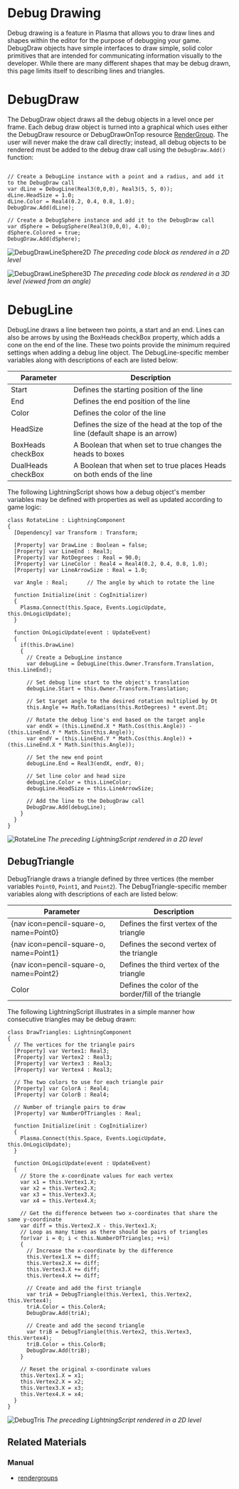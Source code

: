  # Debug Drawing
Debug drawing is a feature in Plasma that allows you to draw lines and shapes within the editor for the purpose of debugging your game. DebugDraw objects have simple interfaces to draw simple, solid color primitives that are intended for communicating information visually to the developer. While there are many different shapes that may be debug drawn, this page limits itself to describing lines and triangles.

# DebugDraw

The DebugDraw object draws all the debug objects in a level once per frame.  Each debug draw object is turned into a graphical which uses either the DebugDraw resource or  DebugDrawOnTop resource [RenderGroup](https://plasmaengine.github.io/PlasmaDocs/Plasma1/Editor/graphics/rendergroups.md). The user will never make the draw call directly; instead, all debug objects to be rendered must be added to the debug draw call using the `DebugDraw.Add()` function:

<pre><code class="language-csharp">
// Create a DebugLine instance with a point and a radius, and add it to the DebugDraw call
var dLine = DebugLine(Real3(0,0,0), Real3(5, 5, 0));
dLine.HeadSize = 1.0;
dLine.Color = Real4(0.2, 0.4, 0.8, 1.0);
DebugDraw.Add(dLine);

// Create a DebugSphere instance and add it to the DebugDraw call
var dSphere = DebugSphere(Real3(0,0,0), 4.0);
dSphere.Colored = true;
DebugDraw.Add(dSphere);
</code></pre>

![DebugDrawLineSphere2D](https://raw.githubusercontent.com/PlasmaEngine/PlasmaDocs/master/media/47257.png) *The preceding code block as rendered in a 2D level*


![DebugDrawLineSphere3D](https://raw.githubusercontent.com/PlasmaEngine/PlasmaDocs/master/media/47259.png) *The preceding code block as rendered in a 3D level (viewed from an angle)*


# DebugLine

DebugLine draws a line between two points, a start and an end.  Lines can also be arrows by using the BoxHeads checkBox property, which adds a cone on the end of the line.   These two points provide the minimum required settings when adding a debug line object. The DebugLine-specific member variables along with descriptions of each are listed below:

| Parameter |  Description
|------------|-----------------
|  Start  | Defines the starting position of the line
|  End  | Defines the end position of the line
|  Color  | Defines the color of the line
|  HeadSize  | Defines the size of the head at the top of the line (default shape is an arrow) 
|  BoxHeads checkBox | A Boolean that when set to true changes the heads to boxes
|  DualHeads checkBox | A Boolean that when set to true places Heads on both ends of the line

The following LightningScript shows how a debug object's member variables may be defined with properties as well as updated according to game logic:

```
class RotateLine : LightningComponent
{
  [Dependency] var Transform : Transform;
  
  [Property] var DrawLine : Boolean = false;
  [Property] var LineEnd : Real3;
  [Property] var RotDegrees : Real = 90.0;
  [Property] var LineColor : Real4 = Real4(0.2, 0.4, 0.8, 1.0);
  [Property] var LineArrowSize : Real = 1.0;
  
  var Angle : Real;      // The angle by which to rotate the line
  
  function Initialize(init : CogInitializer)
  {
    Plasma.Connect(this.Space, Events.LogicUpdate, this.OnLogicUpdate);
  }
  
  function OnLogicUpdate(event : UpdateEvent)
  {
    if(this.DrawLine)
    {
      // Create a DebugLine instance
      var debugLine = DebugLine(this.Owner.Transform.Translation, this.LineEnd);
      
      // Set debug line start to the object's translation
      debugLine.Start = this.Owner.Transform.Translation;
      
      // Set target angle to the desired rotation multiplied by Dt
      this.Angle += Math.ToRadians(this.RotDegrees) * event.Dt;
      
      // Rotate the debug line's end based on the target angle
      var endX = (this.LineEnd.X * Math.Cos(this.Angle)) - (this.LineEnd.Y * Math.Sin(this.Angle));
      var endY = (this.LineEnd.Y * Math.Cos(this.Angle)) + (this.LineEnd.X * Math.Sin(this.Angle));
      
      // Set the new end point
      debugLine.End = Real3(endX, endY, 0);
      
      // Set line color and head size
      debugLine.Color = this.LineColor;
      debugLine.HeadSize = this.LineArrowSize;
      
      // Add the line to the DebugDraw call
      DebugDraw.Add(debugLine);
    }
  }
}

```

![RotateLine](https://raw.githubusercontent.com/PlasmaEngine/PlasmaDocs/master/media/47261.gif) *The preceding LightningScript rendered in a 2D level*

## DebugTriangle

DebugTriangle draws a triangle defined by three vertices (the member variables `Point0`, `Point1`, and `Point2`). The DebugTriangle-specific member variables along with descriptions of each are listed below:

|  Parameter |  Description 
|-------------|---------------
|  {nav icon=pencil-square-o, name=Point0} | Defines the first vertex of the triangle
|  {nav icon=pencil-square-o, name=Point1} | Defines the second vertex of the triangle
| {nav icon=pencil-square-o, name=Point2} | Defines the third vertex of the triangle
| Color  | Defines the color of the border/fill of the triangle

The following LightningScript illustrates in a simple manner how consecutive triangles may be debug drawn:

```
class DrawTriangles: LightningComponent
{
  // The vertices for the triangle pairs
  [Property] var Vertex1: Real3;
  [Property] var Vertex2 : Real3;
  [Property] var Vertex3 : Real3;
  [Property] var Vertex4 : Real3;
  
  // The two colors to use for each triangle pair
  [Property] var ColorA : Real4;
  [Property] var ColorB : Real4;
  
  // Number of triangle pairs to draw
  [Property] var NumberOfTriangles : Real;
  
  function Initialize(init : CogInitializer)
  {
    Plasma.Connect(this.Space, Events.LogicUpdate, this.OnLogicUpdate);
  }

  function OnLogicUpdate(event : UpdateEvent)
  {
    // Store the x-coordinate values for each vertex
    var x1 = this.Vertex1.X;
    var x2 = this.Vertex2.X;
    var x3 = this.Vertex3.X;
    var x4 = this.Vertex4.X;
    
    // Get the difference between two x-coordinates that share the same y-coordinate
    var diff = this.Vertex2.X - this.Vertex1.X;
    // Loop as many times as there should be pairs of triangles
    for(var i = 0; i < this.NumberOfTriangles; ++i)
    {
      // Increase the x-coordinate by the difference
      this.Vertex1.X += diff;
      this.Vertex2.X += diff;
      this.Vertex3.X += diff;
      this.Vertex4.X += diff;
      
      // Create and add the first triangle
      var triA = DebugTriangle(this.Vertex1, this.Vertex2, this.Vertex4);
      triA.Color = this.ColorA;
      DebugDraw.Add(triA);
      
      // Create and add the second triangle
      var triB = DebugTriangle(this.Vertex2, this.Vertex3, this.Vertex4);
      triB.Color = this.ColorB;
      DebugDraw.Add(triB);
    }
    
    // Reset the original x-coordinate values
    this.Vertex1.X = x1;
    this.Vertex2.X = x2;
    this.Vertex3.X = x3;
    this.Vertex4.X = x4;
  }
}

```

![DebugTris](https://raw.githubusercontent.com/PlasmaEngine/PlasmaDocs/master/media/47264.png) *The preceding LightningScript rendered in a 2D level*


## Related Materials
### Manual
- [rendergroups](https://plasmaengine.github.io/PlasmaDocs/Plasma1/Editor/graphics/rendergroups.md) 

 
